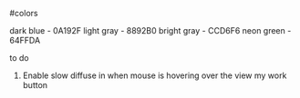 #colors

dark blue - 0A192F
light gray - 8892B0
bright gray - CCD6F6
neon green - 64FFDA

to do
1. Enable slow diffuse in when mouse is hovering over the view my work button